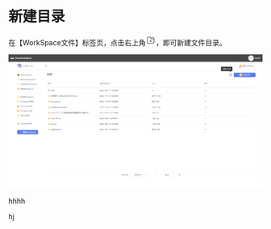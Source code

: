 # 新建目录

在【WorkSpace文件】标签页，点击右上角<img src="/assets/ico.png" style="width: 20px">，即可新建文件目录。

![](/assets/folder.png)


hhhh

hj